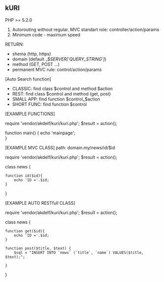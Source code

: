 ## kURI

PHP >= 5.2.0

1. Autorouting without regular. MVC standart role: controller/action/params
2. Minimum code - maximum speed 


RETURN:
* shema (http, https)
* domain (default _$_SERVER['QUERY_STRING']_)
* method (GET, POST ...)
* permanent MVC rule: control/action/params

[Auto Search function]

 - CLASSIC: find class $control and method $action
 - REST: find class $control and method (get, post)
 - SMALL APP: find function $control_$action
 - SHORT FUNC: find function $control 


[EXAMPLE FUNCTIONS]

require 'vendor/akdelf/kuri/kuri.php';
$result = action();

function main() {
	echo 'mainpage';	
}


[EXAMPLE MVC CLASS]
path: domain.my/news/id/$id

require 'vendor/akdelf/kuri/kuri.php';
$result = action();


class news {
	
	function id($id){
		echo 'ID ='.$id;
	}	

}


[EXAMPLE AUTO RESTfull CLASS]

require 'vendor/akdelf/kuri/kuri.php';
$result = action();

class news {
	
	function get($id){
		echo 'ID ='.$id;
	}

	function post($title, $text) {
		$sql = "INSERT INTO `news` (`title`, `name`) VALUES($title, $text);";

	}


}